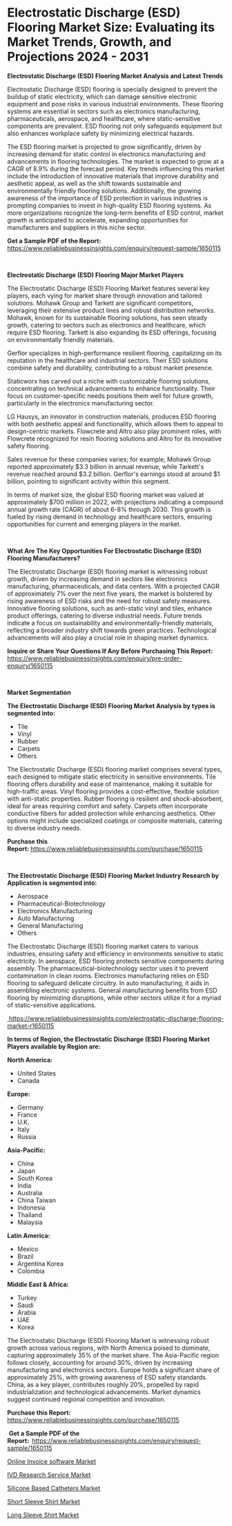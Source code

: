 <p><h1>Electrostatic Discharge (ESD) Flooring Market Size: Evaluating its Market Trends, Growth, and Projections 2024 - 2031</h1></p><p><strong>Electrostatic Discharge (ESD) Flooring Market Analysis and Latest Trends</strong></p>
<p><p>Electrostatic Discharge (ESD) flooring is specially designed to prevent the buildup of static electricity, which can damage sensitive electronic equipment and pose risks in various industrial environments. These flooring systems are essential in sectors such as electronics manufacturing, pharmaceuticals, aerospace, and healthcare, where static-sensitive components are prevalent. ESD flooring not only safeguards equipment but also enhances workplace safety by minimizing electrical hazards.</p><p>The ESD flooring market is projected to grow significantly, driven by increasing demand for static control in electronics manufacturing and advancements in flooring technologies. The market is expected to grow at a CAGR of 8.9% during the forecast period. Key trends influencing this market include the introduction of innovative materials that improve durability and aesthetic appeal, as well as the shift towards sustainable and environmentally friendly flooring solutions. Additionally, the growing awareness of the importance of ESD protection in various industries is prompting companies to invest in high-quality ESD flooring systems. As more organizations recognize the long-term benefits of ESD control, market growth is anticipated to accelerate, expanding opportunities for manufacturers and suppliers in this niche sector.</p></p>
<p><strong>Get a Sample PDF of the Report:&nbsp;</strong> <a href="https://www.reliablebusinessinsights.com/enquiry/request-sample/1650115?utm_campaign=41&utm_medium=2&utm_source=Github&utm_content=ia&utm_term=26092024&utm_id=electrostatic-discharge-esd-flooring">https://www.reliablebusinessinsights.com/enquiry/request-sample/1650115</a></p>
<p>&nbsp;</p>
<p><strong>Electrostatic Discharge (ESD) Flooring Major Market Players</strong></p>
<p><p>The Electrostatic Discharge (ESD) Flooring Market features several key players, each vying for market share through innovation and tailored solutions. Mohawk Group and Tarkett are significant competitors, leveraging their extensive product lines and robust distribution networks. Mohawk, known for its sustainable flooring solutions, has seen steady growth, catering to sectors such as electronics and healthcare, which require ESD flooring. Tarkett is also expanding its ESD offerings, focusing on environmentally friendly materials.</p><p>Gerflor specializes in high-performance resilient flooring, capitalizing on its reputation in the healthcare and industrial sectors. Their ESD solutions combine safety and durability, contributing to a robust market presence.</p><p>Staticworx has carved out a niche with customizable flooring solutions, concentrating on technical advancements to enhance functionality. Their focus on customer-specific needs positions them well for future growth, particularly in the electronics manufacturing sector.</p><p>LG Hausys, an innovator in construction materials, produces ESD flooring with both aesthetic appeal and functionality, which allows them to appeal to design-centric markets. Flowcrete and Altro also play prominent roles, with Flowcrete recognized for resin flooring solutions and Altro for its innovative safety flooring.</p><p>Sales revenue for these companies varies; for example, Mohawk Group reported approximately $3.3 billion in annual revenue, while Tarkett's revenue reached around $3.2 billion. Gerflor's earnings stood at around $1 billion, pointing to significant activity within this segment.</p><p>In terms of market size, the global ESD flooring market was valued at approximately $700 million in 2022, with projections indicating a compound annual growth rate (CAGR) of about 6-8% through 2030. This growth is fueled by rising demand in technology and healthcare sectors, ensuring opportunities for current and emerging players in the market.</p></p>
<p>&nbsp;</p>
<p><strong>What Are The Key Opportunities For Electrostatic Discharge (ESD) Flooring Manufacturers?</strong></p>
<p><p>The Electrostatic Discharge (ESD) flooring market is witnessing robust growth, driven by increasing demand in sectors like electronics manufacturing, pharmaceuticals, and data centers. With a projected CAGR of approximately 7% over the next five years, the market is bolstered by rising awareness of ESD risks and the need for robust safety measures. Innovative flooring solutions, such as anti-static vinyl and tiles, enhance product offerings, catering to diverse industrial needs. Future trends indicate a focus on sustainability and environmentally-friendly materials, reflecting a broader industry shift towards green practices. Technological advancements will also play a crucial role in shaping market dynamics.</p></p>
<p><strong>Inquire or Share Your Questions If Any Before Purchasing This Report:</strong> <a href="https://www.reliablebusinessinsights.com/enquiry/pre-order-enquiry/1650115?utm_campaign=41&utm_medium=2&utm_source=Github&utm_content=ia&utm_term=26092024&utm_id=electrostatic-discharge-esd-flooring">https://www.reliablebusinessinsights.com/enquiry/pre-order-enquiry/1650115</a></p>
<p>&nbsp;</p>
<p><strong>Market Segmentation</strong></p>
<p><strong>The Electrostatic Discharge (ESD) Flooring Market Analysis by types is segmented into:</strong></p>
<p><ul><li>Tile</li><li>Vinyl</li><li>Rubber</li><li>Carpets</li><li>Others</li></ul></p>
<p><p>The Electrostatic Discharge (ESD) flooring market comprises several types, each designed to mitigate static electricity in sensitive environments. Tile flooring offers durability and ease of maintenance, making it suitable for high-traffic areas. Vinyl flooring provides a cost-effective, flexible solution with anti-static properties. Rubber flooring is resilient and shock-absorbent, ideal for areas requiring comfort and safety. Carpets often incorporate conductive fibers for added protection while enhancing aesthetics. Other options might include specialized coatings or composite materials, catering to diverse industry needs.</p></p>
<p><strong>Purchase this Report:&nbsp;</strong><a href="https://www.reliablebusinessinsights.com/purchase/1650115?utm_campaign=41&utm_medium=2&utm_source=Github&utm_content=ia&utm_term=26092024&utm_id=electrostatic-discharge-esd-flooring">https://www.reliablebusinessinsights.com/purchase/1650115</a></p>
<p>&nbsp;</p>
<p><strong>The Electrostatic Discharge (ESD) Flooring Market Industry Research by Application is segmented into:</strong></p>
<p><ul><li>Aerospace</li><li>Pharmaceutical-Biotechnology</li><li>Electronics Manufacturing</li><li>Auto Manufacturing</li><li>General Manufacturing</li><li>Others</li></ul></p>
<p><p>The Electrostatic Discharge (ESD) flooring market caters to various industries, ensuring safety and efficiency in environments sensitive to static electricity. In aerospace, ESD flooring protects sensitive components during assembly. The pharmaceutical-biotechnology sector uses it to prevent contamination in clean rooms. Electronics manufacturing relies on ESD flooring to safeguard delicate circuitry. In auto manufacturing, it aids in assembling electronic systems. General manufacturing benefits from ESD flooring by minimizing disruptions, while other sectors utilize it for a myriad of static-sensitive applications.</p></p>
<p><a href="https://www.reliablebusinessinsights.com/electrostatic-discharge-flooring-market-r1650115?utm_campaign=41&utm_medium=2&utm_source=Github&utm_content=ia&utm_term=26092024&utm_id=electrostatic-discharge-esd-flooring">&nbsp;https://www.reliablebusinessinsights.com/electrostatic-discharge-flooring-market-r1650115</a></p>
<p><strong>In terms of Region, the Electrostatic Discharge (ESD) Flooring Market Players available by Region are:</strong></p>
<p>
    <p> <strong> North America: </strong>
        <ul>
            <li>United States</li>
            <li>Canada</li>
        </ul>
        </p> 
    <p> <strong> Europe: </strong>
        <ul>
            <li>Germany</li>
            <li>France</li>
            <li>U.K.</li>
            <li>Italy</li>
            <li>Russia</li>
        </ul>
        </p> 
    <p> <strong> Asia-Pacific: </strong>
        <ul>
            <li>China</li>
            <li>Japan</li>
            <li>South Korea</li>
            <li>India</li>
            <li>Australia</li>
            <li>China Taiwan</li>
            <li>Indonesia</li>
            <li>Thailand</li>
            <li>Malaysia</li>
        </ul>
        </p> 
    <p> <strong> Latin America: </strong>
        <ul>
            <li>Mexico</li>
            <li>Brazil</li>
            <li>Argentina Korea</li>
            <li>Colombia</li>
        </ul>
        </p> 
    <p> <strong> Middle East & Africa: </strong>
        <ul>
            <li>Turkey</li>
            <li>Saudi</li>
            <li>Arabia</li>
            <li>UAE</li>
            <li>Korea</li>
        </ul>
    </p>
    </p>
<p><p>The Electrostatic Discharge (ESD) Flooring Market is witnessing robust growth across various regions, with North America poised to dominate, capturing approximately 35% of the market share. The Asia-Pacific region follows closely, accounting for around 30%, driven by increasing manufacturing and electronics sectors. Europe holds a significant share of approximately 25%, with growing awareness of ESD safety standards. China, as a key player, contributes roughly 20%, propelled by rapid industrialization and technological advancements. Market dynamics suggest continued regional competition and innovation.</p></p>
<p><strong>Purchase this Report: </strong><a href="https://www.reliablebusinessinsights.com/purchase/1650115?utm_campaign=41&utm_medium=2&utm_source=Github&utm_content=ia&utm_term=26092024&utm_id=electrostatic-discharge-esd-flooring">https://www.reliablebusinessinsights.com/purchase/1650115</a></p>
<p>&nbsp;<strong>Get a Sample PDF of the Report:&nbsp;&nbsp;</strong><a href="https://www.reliablebusinessinsights.com/enquiry/request-sample/1650115?utm_campaign=41&utm_medium=2&utm_source=Github&utm_content=ia&utm_term=26092024&utm_id=electrostatic-discharge-esd-flooring">https://www.reliablebusinessinsights.com/enquiry/request-sample/1650115</a></p>
<p><strong></strong></p>
<p><p><a href="https://www.linkedin.com/pulse/how-online-invoice-software-market-evolved-key-trends-regional-lejjc?trackingId=vgV6%2F%2FAwQvq5gfw%2FvXPRcQ%3D%3D&utm_campaign=41&utm_medium=2&utm_source=Github&utm_content=ia&utm_term=26092024&utm_id=electrostatic-discharge-esd-flooring">Online Invoice software Market</a></p><p><a href="https://github.com/CarolynWatkins697/Market-Research-Report-List-1/blob/main/ivd-research-service-market.md?utm_campaign=41&utm_medium=2&utm_source=Github&utm_content=ia&utm_term=26092024&utm_id=electrostatic-discharge-esd-flooring">IVD Research Service Market</a></p><p><a href="https://github.com/RunaHaque64/Market-Research-Report-List-1/blob/main/silicone-based-catheters-market.md?utm_campaign=41&utm_medium=2&utm_source=Github&utm_content=ia&utm_term=26092024&utm_id=electrostatic-discharge-esd-flooring">Silicone Based Catheters Market</a></p><p><a href="https://issuu.com/reportprime-2/docs/short-sleeve-shirt-market-size-2030_b8479b2fadd5d8?utm_campaign=41&utm_medium=2&utm_source=Github&utm_content=ia&utm_term=26092024&utm_id=electrostatic-discharge-esd-flooring">Short Sleeve Shirt Market</a></p><p><a href="https://issuu.com/reportprime-2/docs/long-sleeve-shirt-market-size-2030._6af469142df517?utm_campaign=41&utm_medium=2&utm_source=Github&utm_content=ia&utm_term=26092024&utm_id=electrostatic-discharge-esd-flooring">Long Sleeve Shirt Market</a></p></p>